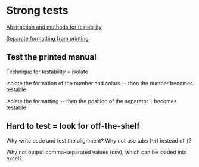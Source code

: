 # Strong tests

[Abstraction and methods for testability](https://github.com/clean-s-1/well-named-in-cpp-hrajpoot-js/pull/1/files)

[Separate formatting from printing](https://github.com/clean-s-1/test-failer-in-js-kmzakiya/blob/ff70ed04625c6730cc4e919ad2583366eb5e6c02/misaligned.js)

## Test the printed manual

Technique for testability = isolate

Isolate the formation of the number and colors -- then the number becomes testable

Isolate the formatting -- then the position of the separator `|` becomes testable

## Hard to test = look for off-the-shelf

Why write code and test the alignment? Why not use tabs (`\t`) instead of `|`?

Why not output comma-separated values (csv), which can be loaded into excel?
